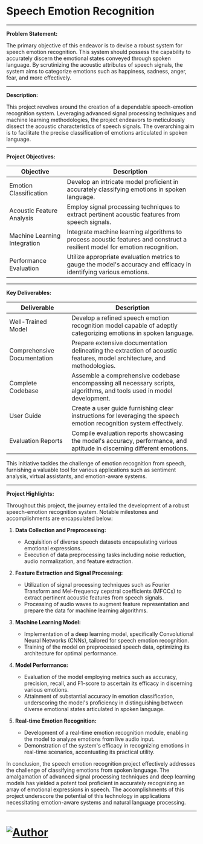 # Speech Emotion Recognition 
---

**Problem Statement:**

The primary objective of this endeavor is to devise a robust system for speech emotion recognition. This system should possess the capability to accurately discern the emotional states conveyed through spoken language. By scrutinizing the acoustic attributes of speech signals, the system aims to categorize emotions such as happiness, sadness, anger, fear, and more effectively.

---

**Description:**

This project revolves around the creation of a dependable speech-emotion recognition system. Leveraging advanced signal processing techniques and machine learning methodologies, the project endeavors to meticulously dissect the acoustic characteristics of speech signals. The overarching aim is to facilitate the precise classification of emotions articulated in spoken language.

---

**Project Objectives:**

| Objective                              | Description                                                                                                               |
|----------------------------------------|---------------------------------------------------------------------------------------------------------------------------|
| Emotion Classification                | Develop an intricate model proficient in accurately classifying emotions in spoken language.                               |
| Acoustic Feature Analysis             | Employ signal processing techniques to extract pertinent acoustic features from speech signals.                            |
| Machine Learning Integration          | Integrate machine learning algorithms to process acoustic features and construct a resilient model for emotion recognition. |
| Performance Evaluation                | Utilize appropriate evaluation metrics to gauge the model's accuracy and efficacy in identifying various emotions.         |

---

**Key Deliverables:**

| Deliverable                           | Description                                                                                                         |
|--------------------------------------|---------------------------------------------------------------------------------------------------------------------|
| Well-Trained Model                   | Develop a refined speech emotion recognition model capable of adeptly categorizing emotions in spoken language.       |
| Comprehensive Documentation          | Prepare extensive documentation delineating the extraction of acoustic features, model architecture, and methodologies. |
| Complete Codebase                    | Assemble a comprehensive codebase encompassing all necessary scripts, algorithms, and tools used in model development. |
| User Guide                           | Create a user guide furnishing clear instructions for leveraging the speech emotion recognition system effectively.  |
| Evaluation Reports                   | Compile evaluation reports showcasing the model's accuracy, performance, and aptitude in discerning different emotions. |

This initiative tackles the challenge of emotion recognition from speech, furnishing a valuable tool for various applications such as sentiment analysis, virtual assistants, and emotion-aware systems.

---

**Project Highlights:**

Throughout this project, the journey entailed the development of a robust speech-emotion recognition system. Notable milestones and accomplishments are encapsulated below:

1. **Data Collection and Preprocessing:**
   - Acquisition of diverse speech datasets encapsulating various emotional expressions.
   - Execution of data preprocessing tasks including noise reduction, audio normalization, and feature extraction.

2. **Feature Extraction and Signal Processing:**
   - Utilization of signal processing techniques such as Fourier Transform and Mel-frequency cepstral coefficients (MFCCs) to extract pertinent acoustic features from speech signals.
   - Processing of audio waves to augment feature representation and prepare the data for machine learning algorithms.

3. **Machine Learning Model:**
   - Implementation of a deep learning model, specifically Convolutional Neural Networks (CNNs), tailored for speech emotion recognition.
   - Training of the model on preprocessed speech data, optimizing its architecture for optimal performance.

4. **Model Performance:**
   - Evaluation of the model employing metrics such as accuracy, precision, recall, and F1-score to ascertain its efficacy in discerning various emotions.
   - Attainment of substantial accuracy in emotion classification, underscoring the model's proficiency in distinguishing between diverse emotional states articulated in spoken language.

5. **Real-time Emotion Recognition:**
   - Development of a real-time emotion recognition module, enabling the model to analyze emotions from live audio input.
   - Demonstration of the system's efficacy in recognizing emotions in real-time scenarios, accentuating its practical utility.

In conclusion, the speech emotion recognition project effectively addresses the challenge of classifying emotions from spoken language. The amalgamation of advanced signal processing techniques and deep learning models has yielded a potent tool proficient in accurately recognizing an array of emotional expressions in speech. The accomplishments of this project underscore the potential of this technology in applications necessitating emotion-aware systems and natural language processing.

---

# [![Author](https://img.shields.io/badge/Author-Viraj%20Bhutada-blue.svg?style=flat&logo=linkedin&logoColor=white)](https://www.linkedin.com/in/virajnbhutada24/)




